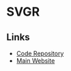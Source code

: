 # SVGR

<!--
https://github.com/kaanakdeniz/twitter-clone-nextjs
-->

## Links

- [Code Repository](https://github.com/gregberge/svgr/tree/main)
- [Main Website](https://react-svgr.com/)

